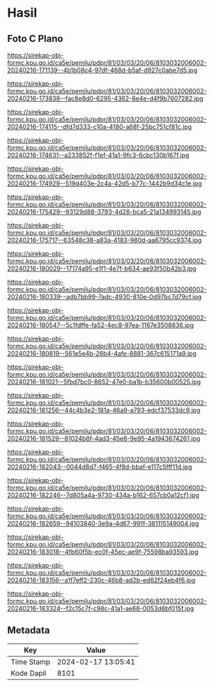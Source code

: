 # Hasil

## Foto C Plano

https://sirekap-obj-formc.kpu.go.id/ca5e/pemilu/pdpr/81/03/03/20/06/8103032006002-20240216-171139--4b1b08c4-97df-468d-b5af-d927c0abe7d5.jpg

https://sirekap-obj-formc.kpu.go.id/ca5e/pemilu/pdpr/81/03/03/20/06/8103032006002-20240216-173838--fac8e8d0-6295-4362-8e4e-d4f9b7607282.jpg

https://sirekap-obj-formc.kpu.go.id/ca5e/pemilu/pdpr/81/03/03/20/06/8103032006002-20240216-174115--dfd7d333-c10a-4180-a68f-25bc751cf81c.jpg

https://sirekap-obj-formc.kpu.go.id/ca5e/pemilu/pdpr/81/03/03/20/06/8103032006002-20240216-174631--a233852f-f1ef-41a1-9fc3-6cbc130b167f.jpg

https://sirekap-obj-formc.kpu.go.id/ca5e/pemilu/pdpr/81/03/03/20/06/8103032006002-20240216-174929--519d403e-2c4a-42d5-b77c-1442b9d34c1e.jpg

https://sirekap-obj-formc.kpu.go.id/ca5e/pemilu/pdpr/81/03/03/20/06/8103032006002-20240216-175429--93129d88-3793-4d28-bca5-21a134993145.jpg

https://sirekap-obj-formc.kpu.go.id/ca5e/pemilu/pdpr/81/03/03/20/06/8103032006002-20240216-175717--63548c38-a83a-4183-980d-aa6795cc9374.jpg

https://sirekap-obj-formc.kpu.go.id/ca5e/pemilu/pdpr/81/03/03/20/06/8103032006002-20240216-180029--17174a95-e1f1-4e7f-b634-ae93f50b42b3.jpg

https://sirekap-obj-formc.kpu.go.id/ca5e/pemilu/pdpr/81/03/03/20/06/8103032006002-20240216-180339--adb7bb99-7adc-4930-810e-0d97bc7d79cf.jpg

https://sirekap-obj-formc.kpu.go.id/ca5e/pemilu/pdpr/81/03/03/20/06/8103032006002-20240216-180547--5c1fdffe-fa52-4ec8-97ea-1167e3508636.jpg

https://sirekap-obj-formc.kpu.go.id/ca5e/pemilu/pdpr/81/03/03/20/06/8103032006002-20240216-180819--561e5e4b-26b4-4afe-8881-367c615171a9.jpg

https://sirekap-obj-formc.kpu.go.id/ca5e/pemilu/pdpr/81/03/03/20/06/8103032006002-20240216-181021--5fbd7bc0-8652-47e0-ba1b-b35600b00525.jpg

https://sirekap-obj-formc.kpu.go.id/ca5e/pemilu/pdpr/81/03/03/20/06/8103032006002-20240216-181256--44c4b3e2-181a-46a9-a793-edcf37533dc9.jpg

https://sirekap-obj-formc.kpu.go.id/ca5e/pemilu/pdpr/81/03/03/20/06/8103032006002-20240216-181529--81024b8f-4ad3-45e8-9e95-4a1943674261.jpg

https://sirekap-obj-formc.kpu.go.id/ca5e/pemilu/pdpr/81/03/03/20/06/8103032006002-20240216-182043--0044d8d7-f465-4f8d-bbaf-e117c5fff11d.jpg

https://sirekap-obj-formc.kpu.go.id/ca5e/pemilu/pdpr/81/03/03/20/06/8103032006002-20240216-182246--7d805a4a-9730-434a-b162-657cb0a12cf1.jpg

https://sirekap-obj-formc.kpu.go.id/ca5e/pemilu/pdpr/81/03/03/20/06/8103032006002-20240216-182659--94103840-3e9a-4d67-991f-381115149004.jpg

https://sirekap-obj-formc.kpu.go.id/ca5e/pemilu/pdpr/81/03/03/20/06/8103032006002-20240216-183018--4fb60f5b-ec0f-45ec-ae9f-75598ba93593.jpg

https://sirekap-obj-formc.kpu.go.id/ca5e/pemilu/pdpr/81/03/03/20/06/8103032006002-20240216-183156--a1f7eff2-230c-46b8-ad2b-ed62f24eb4f6.jpg

https://sirekap-obj-formc.kpu.go.id/ca5e/pemilu/pdpr/81/03/03/20/06/8103032006002-20240216-183324--f2c15c7f-c98c-41a1-ae68-0053d6bf015f.jpg


## Metadata

| Key        | Value               |
| ---------- | ------------------- |
| Time Stamp | 2024-02-17 13:05:41 |
| Kode Dapil | 8101                |



